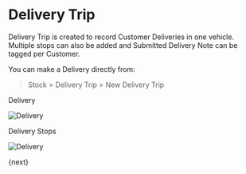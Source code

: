 <!-- add-breadcrumbs -->
# Delivery Trip

Delivery Trip is created to record Customer Deliveries in one vehicle. Multiple stops can also be added and Submitted Delivery Note can be tagged per Customer.

You can make a Delivery directly from:

> Stock > Delivery Trip > New Delivery Trip

Delivery

<img class="screenshot" alt="Delivery" src="{{docs_base_url}}/assets/img/stock/delivery_trip.png">

Delivery Stops

<img class="screenshot" alt="Delivery" src="{{docs_base_url}}/assets/img/stock/delivery_stops.png">

{next}